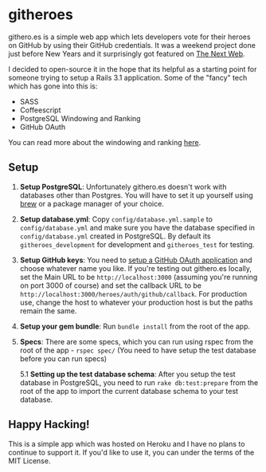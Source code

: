 # githeroes

githero.es is a simple web app which lets developers vote for their heroes on GitHub by using their GitHub credentials. It was a weekend project done just before New Years and it surprisingly got featured on [The Next Web](thenextweb.com/apps/2012/01/23/githero-es-lets-you-nominate-your-favorite-rockstar-developers-on-github/).

I decided to open-source it in the hope that its helpful as a starting point for someone trying to setup a Rails 3.1 application. Some of the "fancy" tech which has gone into this is:

* SASS
* Coffeescript
* PostgreSQL Windowing and Ranking
* GitHub OAuth

You can read more about the windowing and ranking [here](http://dev.anideo.com/2012/01/19/simple-windowing-and-ranking-on-postgres-or-a-behind-the-scenes-look-at-githeroes.html).

## Setup

1. **Setup PostgreSQL**: Unfortunately githero.es doesn't work with databases other than Postgres. You will have to set it up yourself using [brew](https://github.com/mxcl/homebrew) or a package manager of your choice.

2. **Setup database.yml**: Copy ```config/database.yml.sample``` to ```config/database.yml``` and make sure you have the database specified in ```config/database.yml``` created in PostgreSQL. By default its ```githeroes_development``` for development and ```githeroes_test``` for testing.

3. **Setup GitHub keys**: You need to [setup a GitHub OAuth application](https://github.com/account/applications/new) and choose whatever name you like. If you're testing out githero.es locally, set the Main URL to be ```http://localhost:3000``` (assuming you're running on port 3000 of course) and set the callback URL to be ```http://localhost:3000/heroes/auth/github/callback```. For production use, change the host to whatever your production host is but the paths remain the same.

4. **Setup your gem bundle**: Run ```bundle install``` from the root of the app.

5. **Specs**: There are some specs, which you can run using rspec from the root of the app - ```rspec spec/``` (You need to have setup the test database before you can run specs)

    5.1 **Setting up the test database schema**: After you setup the test database in PostgreSQL, you need to run ```rake db:test:prepare``` from the root of the app to import the current database schema to your test database.

## Happy Hacking!

This is a simple app which was hosted on Heroku and I have no plans to continue to support it. If you'd like to use it, you can under the terms of the MIT License.